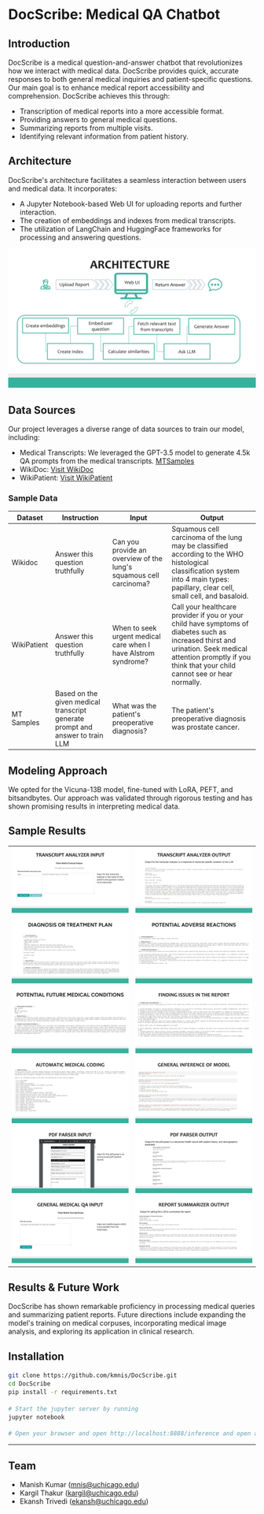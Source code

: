 # DocScribe: Medical QA Chatbot

## Introduction
DocScribe is a medical question-and-answer chatbot that revolutionizes how we interact with medical data. DocScribe provides quick, accurate responses to both general medical inquiries and patient-specific questions. Our main goal is to enhance medical report accessibility and comprehension. DocScribe achieves this through:

- Transcription of medical reports into a more accessible format.
- Providing answers to general medical questions.
- Summarizing reports from multiple visits.
- Identifying relevant information from patient history.

## Architecture
DocScribe's architecture facilitates a seamless interaction between users and medical data. It incorporates:
- A Jupyter Notebook-based Web UI for uploading reports and further interaction.
- The creation of embeddings and indexes from medical transcripts.
- The utilization of LangChain and HuggingFace frameworks for processing and answering questions.

![DocScribe Architecture](assets/images/architecture.png)


## Data Sources
Our project leverages a diverse range of data sources to train our model, including:
- Medical Transcripts: We leveraged the GPT-3.5 model to generate 4.5k QA prompts from the medical transcripts. [MTSamples](https://mtsamples.com/)
- WikiDoc: [Visit WikiDoc](https://huggingface.co/datasets/medalpaca/medical_meadow_wikidoc)
- WikiPatient: [Visit WikiPatient](https://huggingface.co/datasets/medalpaca/medical_meadow_wikidoc_patient_information)

### Sample Data

| Dataset     | Instruction                                       | Input                                                                                      | Output                                                                                                                                                           |
|-------------|---------------------------------------------------|--------------------------------------------------------------------------------------------|------------------------------------------------------------------------------------------------------------------------------------------------------------------|
| Wikidoc     | Answer this question truthfully                   | Can you provide an overview of the lung's squamous cell carcinoma?                        | Squamous cell carcinoma of the lung may be classified according to the WHO histological classification system into 4 main types: papillary, clear cell, small cell, and basaloid. |
| WikiPatient | Answer this question truthfully                   | When to seek urgent medical care when I have Alstrom syndrome?                            | Call your healthcare provider if you or your child have symptoms of diabetes such as increased thirst and urination. Seek medical attention promptly if you think that your child cannot see or hear normally.          |
| MT Samples  | Based on the given medical transcript generate prompt and answer to train LLM | What was the patient's preoperative diagnosis?                                            | The patient's preoperative diagnosis was prostate cancer.                                                                                                         |


## Modeling Approach
We opted for the Vicuna-13B model, fine-tuned with LoRA, PEFT, and bitsandbytes. Our approach was validated through rigorous testing and has shown promising results in interpreting medical data.

## Sample Results
<table>
  <tr>
    <td>
      <img src="assets/images/sample-transcript-analysis-input.png" alt="Input"/>
    </td>
    <td>
      <img src="assets/images/sample-transcript-analysis-output.png" alt="Output"/>
    </td>
  </tr>
  <tr>
    <td>
      <img src="assets/images/treatment-plan.png" alt="Input"/>
    </td>
    <td>
      <img src="assets/images/adverse-reactions.png" alt="Output"/>
    </td>
  </tr>
  <tr>
    <td>
      <img src="assets/images/future-medical-conditions.png" alt="Input"/>
    </td>
    <td>
      <img src="assets/images/report-errors.png" alt="Output"/>
    </td>
  </tr>
  <tr>
    <td>
      <img src="assets/images/medical-coding.png" alt="Input"/>
    </td>
    <td>
      <img src="assets/images/general-qa.png" alt="Output"/>
    </td>
  </tr>
  <tr>
    <td>
      <img src="assets/images/pdf-input.png" alt="Input"/>
    </td>
    <td>
      <img src="assets/images/pdf-output.png" alt="Output"/>
    </td>
  </tr>
  <tr>
    <td>
      <img src="assets/images/browse-transcripts.png" alt="Input"/>
    </td>
    <td>
      <img src="assets/images/report-summary.png" alt="Output"/>
    </td>
  </tr>
</table>

## Results & Future Work
DocScribe has shown remarkable proficiency in processing medical queries and summarizing patient reports. Future directions include expanding the model's training on medical corpuses, incorporating medical image analysis, and exploring its application in clinical research.

## Installation
```bash
git clone https://github.com/kmnis/DocScribe.git
cd DocScribe
pip install -r requirements.txt

# Start the jupyter server by running
jupyter notebook

# Open your browser and open http://localhost:8888/inference and open a notebook
```

---

## Team
- Manish Kumar (mnis@uchicago.edu)
- Kargil Thakur (kargil@uchicago.edu)
- Ekansh Trivedi (ekansh@uchicago.edu)
